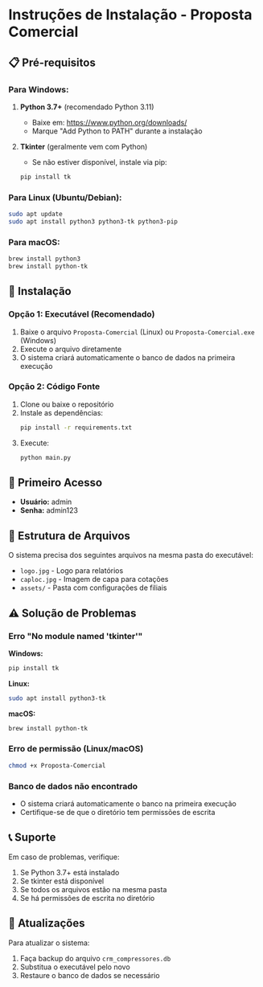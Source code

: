 # Instruções de Instalação - Proposta Comercial

## 📋 Pré-requisitos

### Para Windows:
1. **Python 3.7+** (recomendado Python 3.11)
   - Baixe em: https://www.python.org/downloads/
   - Marque "Add Python to PATH" durante a instalação

2. **Tkinter** (geralmente vem com Python)
   - Se não estiver disponível, instale via pip:
   ```bash
   pip install tk
   ```

### Para Linux (Ubuntu/Debian):
```bash
sudo apt update
sudo apt install python3 python3-tk python3-pip
```

### Para macOS:
```bash
brew install python3
brew install python-tk
```

## 🚀 Instalação

### Opção 1: Executável (Recomendado)
1. Baixe o arquivo `Proposta-Comercial` (Linux) ou `Proposta-Comercial.exe` (Windows)
2. Execute o arquivo diretamente
3. O sistema criará automaticamente o banco de dados na primeira execução

### Opção 2: Código Fonte
1. Clone ou baixe o repositório
2. Instale as dependências:
   ```bash
   pip install -r requirements.txt
   ```
3. Execute:
   ```bash
   python main.py
   ```

## 🔐 Primeiro Acesso

- **Usuário:** admin
- **Senha:** admin123

## 📁 Estrutura de Arquivos

O sistema precisa dos seguintes arquivos na mesma pasta do executável:
- `logo.jpg` - Logo para relatórios
- `caploc.jpg` - Imagem de capa para cotações
- `assets/` - Pasta com configurações de filiais

## ⚠️ Solução de Problemas

### Erro "No module named 'tkinter'"
**Windows:**
```bash
pip install tk
```

**Linux:**
```bash
sudo apt install python3-tk
```

**macOS:**
```bash
brew install python-tk
```

### Erro de permissão (Linux/macOS)
```bash
chmod +x Proposta-Comercial
```

### Banco de dados não encontrado
- O sistema criará automaticamente o banco na primeira execução
- Certifique-se de que o diretório tem permissões de escrita

## 📞 Suporte

Em caso de problemas, verifique:
1. Se Python 3.7+ está instalado
2. Se tkinter está disponível
3. Se todos os arquivos estão na mesma pasta
4. Se há permissões de escrita no diretório

## 🔄 Atualizações

Para atualizar o sistema:
1. Faça backup do arquivo `crm_compressores.db`
2. Substitua o executável pelo novo
3. Restaure o banco de dados se necessário